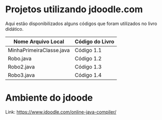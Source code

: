 # Projetos utilizando jdoodle.com

Aqui estão disponibilizados alguns códigos que foram utilizados no livro didático. 

| Nome Arquivo Local                        | Código do Livro  |
|-------------------------------------------|------------------|
| MinhaPrimeiraClasse.java		            | Código 1.1       |
| Robo.java                                 | Código 1.2       |
| Robo2.java		      				    | Código 1.3       |
| Robo3.java     		                    | Código 1.4       |

# Ambiente do jdoode

Link: https://www.jdoodle.com/online-java-compiler/
